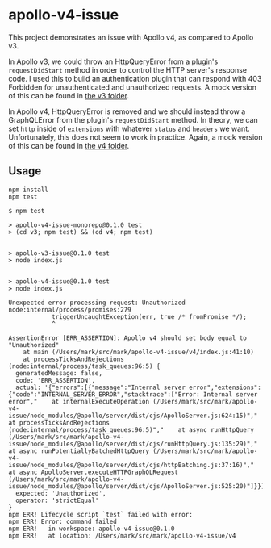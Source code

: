 # apollo-v4-issue

This project demonstrates an issue with Apollo v4, as compared to Apollo v3.

In Apollo v3, we could throw an HttpQueryError from a plugin's `requestDidStart`
method in order to control the HTTP server's response code. I used this to build
an authentication plugin that can respond with 403 Forbidden for unauthenticated
and unauthorized requests. A mock version of this can be found in
[the v3 folder](v3/).

In Apollo v4, HttpQueryError is removed and we should instead throw a
GraphQLError from the plugin's `requestDidStart` method. In theory, we can set
`http` inside of `extensions` with whatever `status` and `headers` we want.
Unfortunately, this does not seem to work in practice. Again, a mock version of
this can be found in [the v4 folder](v4/).

## Usage

```
npm install
npm test
```

```
$ npm test

> apollo-v4-issue-monorepo@0.1.0 test
> (cd v3; npm test) && (cd v4; npm test)


> apollo-v3-issue@0.1.0 test
> node index.js


> apollo-v4-issue@0.1.0 test
> node index.js

Unexpected error processing request: Unauthorized
node:internal/process/promises:279
            triggerUncaughtException(err, true /* fromPromise */);
            ^

AssertionError [ERR_ASSERTION]: Apollo v4 should set body equal to "Unauthorized"
    at main (/Users/mark/src/mark/apollo-v4-issue/v4/index.js:41:10)
    at processTicksAndRejections (node:internal/process/task_queues:96:5) {
  generatedMessage: false,
  code: 'ERR_ASSERTION',
  actual: '{"errors":[{"message":"Internal server error","extensions":{"code":"INTERNAL_SERVER_ERROR","stacktrace":["Error: Internal server error","    at internalExecuteOperation (/Users/mark/src/mark/apollo-v4-issue/node_modules/@apollo/server/dist/cjs/ApolloServer.js:624:15)","    at processTicksAndRejections (node:internal/process/task_queues:96:5)","    at async runHttpQuery (/Users/mark/src/mark/apollo-v4-issue/node_modules/@apollo/server/dist/cjs/runHttpQuery.js:135:29)","    at async runPotentiallyBatchedHttpQuery (/Users/mark/src/mark/apollo-v4-issue/node_modules/@apollo/server/dist/cjs/httpBatching.js:37:16)","    at async ApolloServer.executeHTTPGraphQLRequest (/Users/mark/src/mark/apollo-v4-issue/node_modules/@apollo/server/dist/cjs/ApolloServer.js:525:20)"]}}]}\n',
  expected: 'Unauthorized',
  operator: 'strictEqual'
}
npm ERR! Lifecycle script `test` failed with error:
npm ERR! Error: command failed
npm ERR!   in workspace: apollo-v4-issue@0.1.0
npm ERR!   at location: /Users/mark/src/mark/apollo-v4-issue/v4
```
